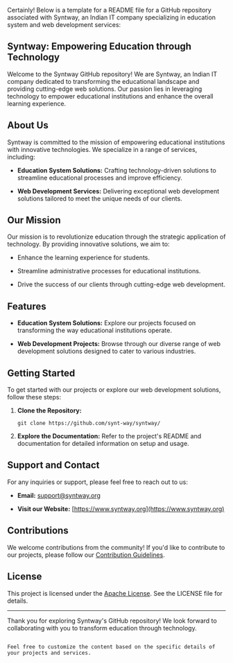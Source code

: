 Certainly! Below is a template for a README file for a GitHub repository associated with Syntway, an Indian IT company specializing in education system and web development services:

## Syntway: Empowering Education through Technology

Welcome to the Syntway GitHub repository! We are Syntway, an Indian IT company dedicated to transforming the educational landscape and providing cutting-edge web solutions. Our passion lies in leveraging technology to empower educational institutions and enhance the overall learning experience.

## About Us

Syntway is committed to the mission of empowering educational institutions with innovative technologies. We specialize in a range of services, including:

- **Education System Solutions:** Crafting technology-driven solutions to streamline educational processes and improve efficiency.
  
- **Web Development Services:** Delivering exceptional web development solutions tailored to meet the unique needs of our clients.

## Our Mission

Our mission is to revolutionize education through the strategic application of technology. By providing innovative solutions, we aim to:

- Enhance the learning experience for students.
  
- Streamline administrative processes for educational institutions.

- Drive the success of our clients through cutting-edge web development.

## Features

- **Education System Solutions:** Explore our projects focused on transforming the way educational institutions operate.

- **Web Development Projects:** Browse through our diverse range of web development solutions designed to cater to various industries.

## Getting Started

To get started with our projects or explore our web development solutions, follow these steps:

1. **Clone the Repository:**
   ```
   git clone https://github.com/synt-way/syntway/
   ```

2. **Explore the Documentation:**
   Refer to the project's README and documentation for detailed information on setup and usage.

## Support and Contact

For any inquiries or support, please feel free to reach out to us:

- **Email:** support@syntway.org

- **Visit our Website:** [https://www.syntway.org](https://www.syntway.org)

## Contributions

We welcome contributions from the community! If you'd like to contribute to our projects, please follow our [Contribution Guidelines](CONTRIBUTING.md).

## License

This project is licensed under the [Apache License](LICENSE). See the LICENSE file for details.

---

Thank you for exploring Syntway's GitHub repository! We look forward to collaborating with you to transform education through technology.
```

Feel free to customize the content based on the specific details of your projects and services.
